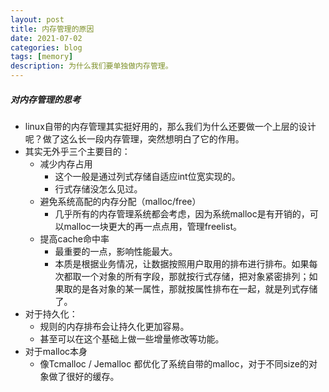 ```yaml
---
layout: post
title: 内存管理的原因
date: 2021-07-02
categories: blog
tags: [memory]
description: 为什么我们要单独做内存管理。
---
```


##### 对内存管理的思考

- linux自带的内存管理其实挺好用的，那么我们为什么还要做一个上层的设计呢？做了这么长一段内存管理，突然想明白了它的作用。
- 其实无外乎三个主要目的：
  - 减少内存占用
    - 这个一般是通过列式存储自适应int位宽实现的。
    - 行式存储没怎么见过。
  - 避免系统高配的内存分配（malloc/free）
    - 几乎所有的内存管理系统都会考虑，因为系统malloc是有开销的，可以malloc一块更大的再一点点用，管理freelist。
  - 提高cache命中率
    - 最重要的一点，影响性能最大。
    - 本质是根据业务情况，让数据按照用户取用的排布进行排布。如果每次都取一个对象的所有字段，那就按行式存储，把对象紧密排列；如果取的是各对象的某一属性，那就按属性排布在一起，就是列式存储了。
- 对于持久化：
  - 规则的内存排布会让持久化更加容易。
  - 甚至可以在这个基础上做一些增量修改等功能。
- 对于malloc本身
  - 像Tcmalloc / Jemalloc 都优化了系统自带的malloc，对于不同size的对象做了很好的缓存。
